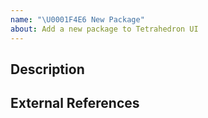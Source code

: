 ```yaml
---
name: "\U0001F4E6 New Package"
about: Add a new package to Tetrahedron UI
---
```


## Description
<!-- A clear and concise description of what this package adds -->

## External References
<!-- Add a list of all the issues that this package will close using the github close syntax -->
<!-- https://help.github.com/articles/closing-issues-using-keywords -->

